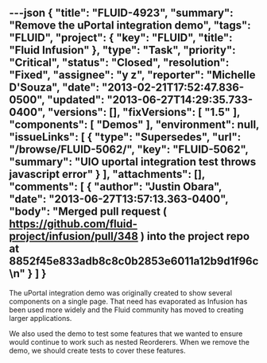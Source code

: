 ---json
{
  "title": "FLUID-4923",
  "summary": "Remove the uPortal integration demo",
  "tags": "FLUID",
  "project": {
    "key": "FLUID",
    "title": "Fluid Infusion"
  },
  "type": "Task",
  "priority": "Critical",
  "status": "Closed",
  "resolution": "Fixed",
  "assignee": "y z",
  "reporter": "Michelle D'Souza",
  "date": "2013-02-21T17:52:47.836-0500",
  "updated": "2013-06-27T14:29:35.733-0400",
  "versions": [],
  "fixVersions": [
    "1.5"
  ],
  "components": [
    "Demos"
  ],
  "environment": null,
  "issueLinks": [
    {
      "type": "Supersedes",
      "url": "/browse/FLUID-5062/",
      "key": "FLUID-5062",
      "summary": "UIO uportal integration test throws javascript error"
    }
  ],
  "attachments": [],
  "comments": [
    {
      "author": "Justin Obara",
      "date": "2013-06-27T13:57:13.363-0400",
      "body": "Merged pull request ( <https://github.com/fluid-project/infusion/pull/348> ) into the project repo at 8852f45e833adb8c8c0b2853e6011a12b9d1f96c\n"
    }
  ]
}
---
The uPortal integration demo was originally created to show several components on a single page. That need has evaporated as Infusion has been used more widely and the Fluid community has moved to creating larger applications.&#x20;

We also used the demo to test some features that we wanted to ensure would continue to work such as nested Reorderers. When we remove the demo, we should create tests to cover these features.&#x20;

        